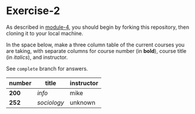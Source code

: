 # Exercise-2

As described in [module-4](https://github.com/INFO-201/m4-git-intro), you should begin by forking this repository, then cloning it to your local machine.

In the space below, make a three column table of the current courses you are taking, with separate columns for course number (in **bold**), course title (in _italics_), and instructor.

See `complete` branch for answers.

|number|title|instructor|
|------|-----|----------|
|**200**|_info_|mike|
|**252**|_sociology_|unknown|